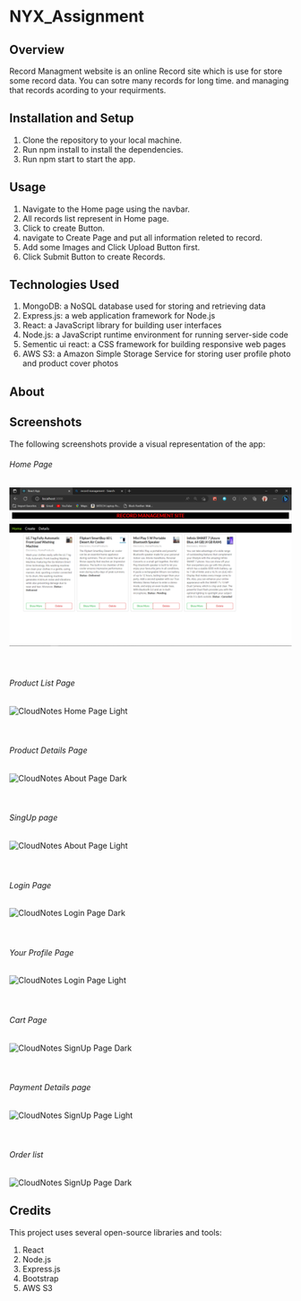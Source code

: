 # NYX_Assignment

## Overview
Record Managment website is an online Record site which is use for store some record data.
You can sotre many records for long time.
and managing that records acording to your requirments.

## Installation and Setup
1. Clone the repository to your local machine.
2. Run npm install to install the dependencies.
3. Run npm start to start the app.

## Usage
1. Navigate to the Home page using the navbar.
2. All records list represent in Home page.
3. Click to create Button.
4. navigate to Create Page and put all information releted to record.
5. Add some Images and Click Upload Button first.
6. Click Submit Button to create Records.

## Technologies Used
1. MongoDB: a NoSQL database used for storing and retrieving data
2. Express.js: a web application framework for Node.js
3. React: a JavaScript library for building user interfaces
4. Node.js: a JavaScript runtime environment for running server-side code
5. Sementic ui react: a CSS framework for building responsive web pages
6. AWS S3: a Amazon Simple Storage Service for storing user profile photo and product cover photos

## About

## Screenshots
The following screenshots provide a visual representation of the app:

###### Home Page
![CloudNotes Home Page Dark](./screenSorts/HomePage.png "Home Page")
<br>
<br>
<br>

###### Product List Page
![CloudNotes Home Page Light](./frontend/screensorts/productList.png "Product List Page")
<br>
<br>
<br>

###### Product Details Page
![CloudNotes About Page Dark](./frontend/screensorts/productDetails.png "Product Details Page")
<br>
<br>
<br>

###### SingUp page
![CloudNotes About Page Light](./frontend/screensorts/registerPage.png "SingUp page")
<br>
<br>
<br>

###### Login Page
![CloudNotes Login Page Dark](./frontend/screensorts/logiPage.png "Login Page")
<br>
<br>
<br>

###### Your Profile Page
![CloudNotes Login Page Light](./frontend/screensorts/userProfile.png "Your Profile Page")
<br>
<br>
<br>

###### Cart Page
![CloudNotes SignUp Page Dark](./frontend/screensorts/shoppingCart.png "Cart Page")
<br>
<br>
<br>

###### Payment Details page
![CloudNotes SignUp Page Light](./frontend/screensorts/cartDetails.png "Payment Details page")
<br>
<br>
<br>

###### Order list
![CloudNotes SignUp Page Dark](./frontend/screensorts/orderList.png "Order list")
<br>


## Credits
This project uses several open-source libraries and tools:

1. React
2. Node.js
3. Express.js
4. Bootstrap
5. AWS S3
